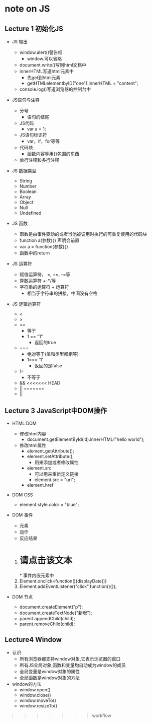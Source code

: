 # note on JS
## Lecture 1 初始化JS
* JS 输出
    * window.alert()警告框
        * window.可以省略
    * document.write()写到html文档中
    * innerHTML写道html元素中
        * 先get到html元素
        * getHTMLelementbyID("one").innerHTML = "content";
    * console.log()写道浏览器的控制台中

* JS语句与注释
    * 分号
        * 语句的结尾
    * JS代码
        * var a = 1;
    * JS语句标识符
        * var，if，for等等
    * 代码块
        * 函数内容等用{}包围的东西
    * 单行注释和多行注释

* JS 数据类型
    * String
    * Number
    * Boolean
    * Array
    * Object
    * Null
    * Undefined 
    
* JS 函数
    * 函数是由事件驱动的或者当他被调用时执行的可重复使用的代码块
    * function a(参数){} 声明会前置
    * var a = function(参数){}
    * 函数中的return
 
* JS 运算符
    * 赋值运算符， =, +=, -=等
    * 算数运算符 +-*/等
    * 字符串的运算符 + 运算符
        * 相当于字符串的拼接，中间没有空格
        
* JS 逻辑运算符
    * <
    * \>
    * ==
        * 等于
        * 1 == ”1“
            * 返回的true
    * ===
        * 绝对等于(值和类型都相等)
        * 1=== ‘1’
            * 返回的是false
    * !=
        * 不等于
    * &&
<<<<<<< HEAD
    * ||
=======
    * ||
    



## Lecture 3 JavaScript中DOM操作
* HTML DOM
    * 修改html内容
        * document.getElementById(id).innerHTML("hello world");
    * 修改html属性
        * element.getAttribute();
        * element.setAttribute();
            * 用来添加或者修改属性
        * element.src
            * 可以用来重新定义链接
            * element.src = "url";
        * element.href
* DOM CSS
    * element.style.color = "blue";
* DOM 事件
    * 元素
    * 动作
    * 反应结果
    
    1. <h1 onclick="this.innerHTML='谢谢'">请点击该文本</h1>
        * 事件内嵌元素中
    2. Element.onclick=function(){displayDate()}
    3. Element.addEventListener("click",function(){});
    
* DOM 节点
    * document.createElement("p");
	* document.createTextNode("新增");
	* parent.appendChild(child);
	* parent.removeChild(child);

## Lecture4 Window
* 认识
    * 所有浏览器都支持window对象,它表示浏览器的窗口
    * 所有JS全局对象,函数和变量均自动成为window的成员
    * 全局变量是window对象的属性
    * 全局函数是window对象的方法
* window的方法
    * window.open()
    * window.close()
    * window.moveTo()
    * window.resizeTo()
>>>>>>> workflow
